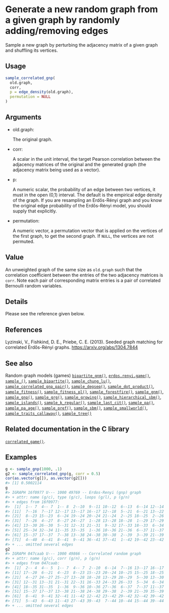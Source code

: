# Generate a new random graph from a given graph by randomly adding/removing edges

Sample a new graph by perturbing the adjacency matrix of a given graph
and shuffling its vertices.

## Usage

``` r
sample_correlated_gnp(
  old.graph,
  corr,
  p = edge_density(old.graph),
  permutation = NULL
)
```

## Arguments

- old.graph:

  The original graph.

- corr:

  A scalar in the unit interval, the target Pearson correlation between
  the adjacency matrices of the original and the generated graph (the
  adjacency matrix being used as a vector).

- p:

  A numeric scalar, the probability of an edge between two vertices, it
  must in the open (0,1) interval. The default is the empirical edge
  density of the graph. If you are resampling an Erdős-Rényi graph and
  you know the original edge probability of the Erdős-Rényi model, you
  should supply that explicitly.

- permutation:

  A numeric vector, a permutation vector that is applied on the vertices
  of the first graph, to get the second graph. If `NULL`, the vertices
  are not permuted.

## Value

An unweighted graph of the same size as `old.graph` such that the
correlation coefficient between the entries of the two adjacency
matrices is `corr`. Note each pair of corresponding matrix entries is a
pair of correlated Bernoulli random variables.

## Details

Please see the reference given below.

## References

Lyzinski, V., Fishkind, D. E., Priebe, C. E. (2013). Seeded graph
matching for correlated Erdős-Rényi graphs.
<https://arxiv.org/abs/1304.7844>

## See also

Random graph models (games)
[`bipartite_gnm()`](https://r.igraph.org/reference/sample_bipartite_gnm.md),
[`erdos.renyi.game()`](https://r.igraph.org/reference/erdos.renyi.game.md),
[`sample_()`](https://r.igraph.org/reference/sample_.md),
[`sample_bipartite()`](https://r.igraph.org/reference/sample_bipartite.md),
[`sample_chung_lu()`](https://r.igraph.org/reference/sample_chung_lu.md),
[`sample_correlated_gnp_pair()`](https://r.igraph.org/reference/sample_correlated_gnp_pair.md),
[`sample_degseq()`](https://r.igraph.org/reference/sample_degseq.md),
[`sample_dot_product()`](https://r.igraph.org/reference/sample_dot_product.md),
[`sample_fitness()`](https://r.igraph.org/reference/sample_fitness.md),
[`sample_fitness_pl()`](https://r.igraph.org/reference/sample_fitness_pl.md),
[`sample_forestfire()`](https://r.igraph.org/reference/sample_forestfire.md),
[`sample_gnm()`](https://r.igraph.org/reference/sample_gnm.md),
[`sample_gnp()`](https://r.igraph.org/reference/sample_gnp.md),
[`sample_grg()`](https://r.igraph.org/reference/sample_grg.md),
[`sample_growing()`](https://r.igraph.org/reference/sample_growing.md),
[`sample_hierarchical_sbm()`](https://r.igraph.org/reference/sample_hierarchical_sbm.md),
[`sample_islands()`](https://r.igraph.org/reference/sample_islands.md),
[`sample_k_regular()`](https://r.igraph.org/reference/sample_k_regular.md),
[`sample_last_cit()`](https://r.igraph.org/reference/sample_last_cit.md),
[`sample_pa()`](https://r.igraph.org/reference/sample_pa.md),
[`sample_pa_age()`](https://r.igraph.org/reference/sample_pa_age.md),
[`sample_pref()`](https://r.igraph.org/reference/sample_pref.md),
[`sample_sbm()`](https://r.igraph.org/reference/sample_sbm.md),
[`sample_smallworld()`](https://r.igraph.org/reference/sample_smallworld.md),
[`sample_traits_callaway()`](https://r.igraph.org/reference/sample_traits_callaway.md),
[`sample_tree()`](https://r.igraph.org/reference/sample_tree.md)

## Related documentation in the C library

[`correlated_game()`](https://igraph.org/c/html/latest/igraph-Generators.html#igraph_correlated_game).

## Examples

``` r
g <- sample_gnp(1000, .1)
g2 <- sample_correlated_gnp(g, corr = 0.5)
cor(as.vector(g[]), as.vector(g2[]))
#> [1] 0.5002114
g
#> IGRAPH 16f0977 U--- 1000 49769 -- Erdos-Renyi (gnp) graph
#> + attr: name (g/c), type (g/c), loops (g/l), p (g/n)
#> + edges from 16f0977:
#>  [1]  1-- 7  4-- 7  1-- 8  2--10  9--11 10--12  6--13  6--14 12--14  1--15
#> [11]  7--16  7--17 12--17 13--17 16--17 12--18  5--21  6--21 13--22  4--23
#> [21]  8--23 15--23  6--24 19--24 20--24 21--24  2--25 18--25  2--26  4--26
#> [31]  7--26  4--27  8--27 24--27  1--28 13--28 18--28  1--29 17--29  5--30
#> [41] 13--30 26--30  5--31 12--31 21--31  9--32 17--33 18--33  6--34 18--34
#> [51] 25--34 32--34 11--35 33--35  1--36 10--36 21--36  6--37 11--37 13--37
#> [61] 15--37 17--37  7--38 13--38 24--38 30--38  2--39  3--39 21--39 35--39
#> [71]  4--40  4--41  8--41  9--41 36--41 37--41  1--42 19--42 23--42 29--42
#> + ... omitted several edges
g2
#> IGRAPH 047caab U--- 1000 49866 -- Correlated random graph
#> + attr: name (g/c), corr (g/n), p (g/n)
#> + edges from 047caab:
#>  [1]  2-- 4  4-- 5  1-- 7  4-- 7  2--10  6--14  7--16 13--17 16--17 13--20
#> [11] 17--20  6--21  4--23  8--23 15--23 20--24 10--25 15--25 18--25 24--26
#> [21]  4--27 24--27 25--27 13--28 18--28 13--29 28--29  5--30 13--30  5--31
#> [31] 12--31 13--31 21--31 22--31 16--33 24--33 26--33  5--34  6--34 25--34
#> [41] 18--35 31--35  1--36  9--36 10--36 27--36  6--37  7--37 11--37 13--37
#> [51] 15--37 17--37 13--38 21--38 24--38 29--38  2--39 21--39 35--39  4--40
#> [61]  8--41  9--41 32--41 11--42 12--42 23--42 29--42 32--42 39--42  3--43
#> [71]  5--43  6--43 11--43 27--43 39--43  7--44 10--44 15--44 39--44 23--45
#> + ... omitted several edges
```
